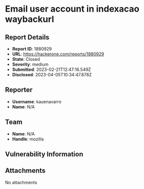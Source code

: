 # Email  user account in indexacao waybackurl

## Report Details
- **Report ID**: 1880929
- **URL**: https://hackerone.com/reports/1880929
- **State**: Closed
- **Severity**: medium
- **Submitted**: 2023-02-21T12:47:16.549Z
- **Disclosed**: 2023-04-05T10:34:47.878Z

## Reporter
- **Username**: kauenavarro
- **Name**: N/A

## Team
- **Name**: N/A
- **Handle**: mozilla

## Vulnerability Information


## Attachments
No attachments
